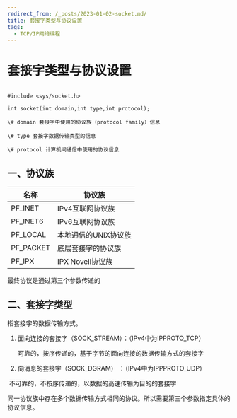 ```yaml
---
redirect_from: /_posts/2023-01-02-socket.md/
title: 套接字类型与协议设置
tags:
  - TCP/IP网络编程
---
```

# 套接字类型与协议设置

```

#include <sys/socket.h>

int socket(int domain,int type,int protocol);

\# domain 套接字中使用的协议族（protocol family）信息

\# type 套接字数据传输类型的信息

\# protocol 计算机间通信中使用的协议信息

```

## 一、协议族

| 名称     | 协议族           |
| -------- | ---------------- |
| PF_INET  | IPv4互联网协议族 |
| PF_INET6 | IPv6互联网协议族                 |
|  PF_LOCAL   | 本地通信的UNIX协议族 |
| PF_PACKET | 底层套接字的协议族 |
| PF_IPX | IPX Novell协议族 |

最终协议是通过第三个参数传递的

## 二、套接字类型

指套接字的数据传输方式。

1. 面向连接的套接字（SOCK_STREAM）：（IPv4中为IPPROTO_TCP）

   ​	可靠的，按序传递的，基于字节的面向连接的数据传输方式的套接字

2.  向消息的套接字（SOCK_DGRAM） ：（IPv4中为IPPPROTO_UDP）

   ​	不可靠的，不按序传递的，以数据的高速传输为目的的套接字

同一协议族中存在多个数据传输方式相同的协议。所以需要第三个参数指定具体的协议信息。

